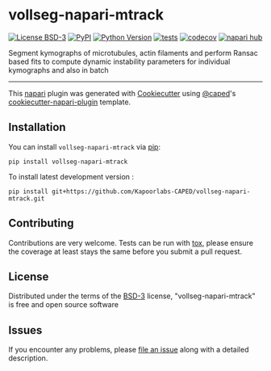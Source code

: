 # vollseg-napari-mtrack

[![License BSD-3](https://img.shields.io/pypi/l/vollseg-napari-mtrack.svg?color=green)](https://github.com/Kapoorlabs-CAPED/vollseg-napari-mtrack/raw/main/LICENSE)
[![PyPI](https://img.shields.io/pypi/v/vollseg-napari-mtrack.svg?color=green)](https://pypi.org/project/vollseg-napari-mtrack)
[![Python Version](https://img.shields.io/pypi/pyversions/vollseg-napari-mtrack.svg?color=green)](https://python.org)
[![tests](https://github.com/Kapoorlabs-CAPED/vollseg-napari-mtrack/workflows/tests/badge.svg)](https://github.com/Kapoorlabs-CAPED/vollseg-napari-mtrack/actions)
[![codecov](https://codecov.io/gh/Kapoorlabs-CAPED/vollseg-napari-mtrack/branch/main/graph/badge.svg)](https://codecov.io/gh/Kapoorlabs-CAPED/vollseg-napari-mtrack)
[![napari hub](https://img.shields.io/endpoint?url=https://api.napari-hub.org/shields/vollseg-napari-mtrack)](https://napari-hub.org/plugins/vollseg-napari-mtrack)

Segment kymographs of microtubules, actin filaments and perform Ransac based fits to compute dynamic instability parameters for individual kymographs and also in batch

----------------------------------

This [napari] plugin was generated with [Cookiecutter] using [@caped]'s [cookiecutter-napari-plugin] template.

<!--
Don't miss the full getting started guide to set up your new package:
https://github.com/napari/cookiecutter-napari-plugin#getting-started

and review the napari docs for plugin developers:
https://napari.org/stable/plugins/index.html
-->

## Installation

You can install `vollseg-napari-mtrack` via [pip]:

    pip install vollseg-napari-mtrack



To install latest development version :

    pip install git+https://github.com/Kapoorlabs-CAPED/vollseg-napari-mtrack.git


## Contributing

Contributions are very welcome. Tests can be run with [tox], please ensure
the coverage at least stays the same before you submit a pull request.

## License

Distributed under the terms of the [BSD-3] license,
"vollseg-napari-mtrack" is free and open source software

## Issues

If you encounter any problems, please [file an issue] along with a detailed description.

[napari]: https://github.com/napari/napari
[Cookiecutter]: https://github.com/audreyr/cookiecutter
[@napari]: https://github.com/napari
[@caped]: https://github.com/Kapoorlabs-CAPED/
[MIT]: http://opensource.org/licenses/MIT
[BSD-3]: http://opensource.org/licenses/BSD-3-Clause
[GNU GPL v3.0]: http://www.gnu.org/licenses/gpl-3.0.txt
[GNU LGPL v3.0]: http://www.gnu.org/licenses/lgpl-3.0.txt
[Apache Software License 2.0]: http://www.apache.org/licenses/LICENSE-2.0
[Mozilla Public License 2.0]: https://www.mozilla.org/media/MPL/2.0/index.txt
[cookiecutter-napari-plugin]: https://github.com/Kapoorlabs-CAPED/cookiecutter-kapoorlabs-napari-plugin

[file an issue]: https://github.com/Kapoorlabs-CAPED/vollseg-napari-mtrack/issues

[napari]: https://github.com/napari/napari
[tox]: https://tox.readthedocs.io/en/latest/
[pip]: https://pypi.org/project/pip/
[PyPI]: https://pypi.org/
